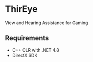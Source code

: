 # ThirEye
View and Hearing Assistance for Gaming

## Requirements
* C++ CLR with .NET 4.8
* DirectX SDK